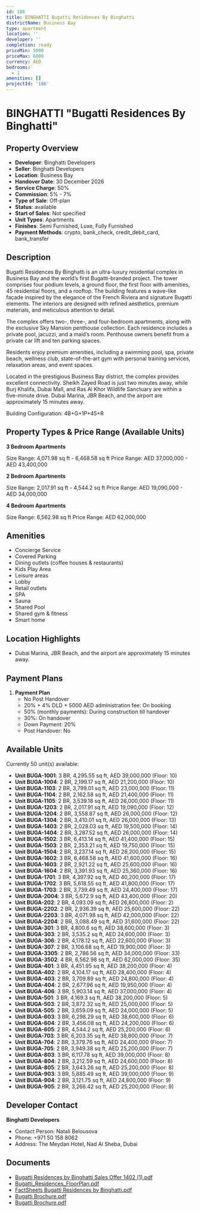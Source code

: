 ```yaml
---
id: 186
title: BINGHATTI Bugatti Residences By Binghatti
districtName: Business Bay
type: apartment
location: ''
developer: ''
completion: ready
priceMin: 5000
priceMax: 6000
currency: AED
bedrooms:
  - 1
amenities: []
projectId: '186'
---
```


# BINGHATTI "Bugatti Residences By Binghatti"

## Property Overview
- **Developer**: Binghatti Developers
- **Seller**: Binghatti Developers
- **Location**: Business Bay
- **Handover Date**: 30 December 2026
- **Service Charge**: 50%
- **Commission**: 5% - 7%
- **Type of Sale**: Off-plan
- **Status**: available
- **Start of Sales**: Not specified
- **Unit Types**: Apartments
- **Finishes**: Semi Furnished, Luxe, Fully Furnished
- **Payment Methods**: crypto, bank_check, credit_debit_card, bank_transfer

## Description
Bugatti Residences By Binghatti is an ultra-luxury residential complex in Business Bay and the world’s first Bugatti-branded project. The tower comprises four podium levels, a ground floor, the first floor with amenities, 45 residential floors, and a rooftop. The building features a wave-like façade inspired by the elegance of the French Riviera and signature Bugatti elements. The interiors are designed with refined aesthetics, premium materials, and meticulous attention to detail.

The complex offers two-, three-, and four-bedroom apartments, along with the exclusive Sky Mansion penthouse collection. Each residence includes a private pool, jacuzzi, and a maid’s room. Penthouse owners benefit from a private car lift and ten parking spaces.

Residents enjoy premium amenities, including a swimming pool, spa, private beach, wellness club, state-of-the-art gym with personal training services, relaxation areas, and event spaces.

Located in the prestigious Business Bay district, the complex provides excellent connectivity. Sheikh Zayed Road is just two minutes away, while Burj Khalifa, Dubai Mall, and Ras Al Khor Wildlife Sanctuary are within a five-minute drive. Dubai Marina, JBR Beach, and the airport are approximately 15 minutes away.

Building Configuration: 4B+G+1P+45+R

## Property Types & Price Range (Available Units)
**3 Bedroom Apartments**

Size Range: 4,071.98 sq ft - 6,468.58 sq ft
Price Range: AED 37,000,000 - AED 43,400,000

**2 Bedroom Apartments**

Size Range: 2,017.91 sq ft - 4,544.2 sq ft
Price Range: AED 19,090,000 - AED 34,000,000

**4 Bedroom Apartments**

Size Range: 6,562.98 sq ft
Price Range: AED 62,000,000

## Amenities
- Concierge Service
- Covered Parking
- Dining outlets  (coffee houses & restaurants)
- Kids Play Area
- Leisure areas
- Lobby
- Retail outlets
- SPA
- Sauna
- Shared Pool
- Shared gym & fitness
- Smart home

## Location Highlights
- Dubai Marina, JBR Beach, and the airport are approximately 15 minutes away.

## Payment Plans
1. **Payment Plan**
   - No Post Handover
   - 20% + 4% DLD + 5000 AED administration fee: On booking
   - 50% (monthly payments): During construction till handover
   - 30%: On handover
   - Down Payment: 20%
   - Post Handover: No

## Available Units
Currently 50 unit(s) available:
- **Unit BUGA-1001**: 3 BR, 4,295.55 sq ft, AED 39,000,000 (Floor: 10)
- **Unit BUGA-1004**: 2 BR, 2,199.17 sq ft, AED 21,200,000 (Floor: 10)
- **Unit BUGA-1103**: 2 BR, 3,799.01 sq ft, AED 23,000,000 (Floor: 11)
- **Unit BUGA-1104**: 2 BR, 2,162.58 sq ft, AED 21,400,000 (Floor: 11)
- **Unit BUGA-1105**: 2 BR, 3,539.18 sq ft, AED 26,000,000 (Floor: 11)
- **Unit BUGA-1203**: 2 BR, 2,017.91 sq ft, AED 19,090,000 (Floor: 12)
- **Unit BUGA-1204**: 2 BR, 3,558.87 sq ft, AED 26,000,000 (Floor: 12)
- **Unit BUGA-1304**: 2 BR, 3,410.01 sq ft, AED 26,000,000 (Floor: 13)
- **Unit BUGA-1403**: 2 BR, 2,028.03 sq ft, AED 19,500,000 (Floor: 14)
- **Unit BUGA-1404**: 2 BR, 3,287.52 sq ft, AED 26,000,000 (Floor: 14)
- **Unit BUGA-1502**: 3 BR, 6,413.14 sq ft, AED 41,400,000 (Floor: 15)
- **Unit BUGA-1503**: 2 BR, 2,353.21 sq ft, AED 19,750,000 (Floor: 15)
- **Unit BUGA-1504**: 2 BR, 3,237.14 sq ft, AED 26,200,000 (Floor: 15)
- **Unit BUGA-1602**: 3 BR, 6,468.58 sq ft, AED 41,600,000 (Floor: 16)
- **Unit BUGA-1603**: 2 BR, 2,921.22 sq ft, AED 25,600,000 (Floor: 16)
- **Unit BUGA-1604**: 2 BR, 3,391.93 sq ft, AED 25,360,000 (Floor: 16)
- **Unit BUGA-1701**: 3 BR, 4,397.92 sq ft, AED 40,200,000 (Floor: 17)
- **Unit BUGA-1702**: 3 BR, 5,618.55 sq ft, AED 41,800,000 (Floor: 17)
- **Unit BUGA-1703**: 2 BR, 3,739.49 sq ft, AED 24,400,000 (Floor: 17)
- **Unit BUGA-2004**: 3 BR, 5,672.9 sq ft, AED 43,400,000 (Floor: 20)
- **Unit BUGA-202**: 2 BR, 4,093.09 sq ft, AED 26,800,000 (Floor: 2)
- **Unit BUGA-2202**: 2 BR, 2,936.39 sq ft, AED 25,600,000 (Floor: 22)
- **Unit BUGA-2203**: 3 BR, 4,071.98 sq ft, AED 42,000,000 (Floor: 22)
- **Unit BUGA-2204**: 2 BR, 3,088.49 sq ft, AED 31,600,000 (Floor: 22)
- **Unit BUGA-301**: 3 BR, 4,800.6 sq ft, AED 38,600,000 (Floor: 3)
- **Unit BUGA-303**: 2 BR, 3,535.2 sq ft, AED 24,600,000 (Floor: 3)
- **Unit BUGA-306**: 2 BR, 4,178.12 sq ft, AED 22,600,000 (Floor: 3)
- **Unit BUGA-307**: 2 BR, 3,106.68 sq ft, AED 19,900,000 (Floor: 3)
- **Unit BUGA-3305**: 2 BR, 2,786.56 sq ft, AED 34,000,000 (Floor: 33)
- **Unit BUGA-3502**: 4 BR, 6,562.98 sq ft, AED 62,000,000 (Floor: 35)
- **Unit BUGA-401**: 3 BR, 4,451.95 sq ft, AED 38,200,000 (Floor: 4)
- **Unit BUGA-402**: 2 BR, 4,104.17 sq ft, AED 28,400,000 (Floor: 4)
- **Unit BUGA-403**: 2 BR, 3,709.89 sq ft, AED 24,800,000 (Floor: 4)
- **Unit BUGA-404**: 2 BR, 2,677.96 sq ft, AED 19,950,000 (Floor: 4)
- **Unit BUGA-406**: 3 BR, 5,903.14 sq ft, AED 37,000,000 (Floor: 4)
- **Unit BUGA-501**: 3 BR, 4,169.3 sq ft, AED 38,200,000 (Floor: 5)
- **Unit BUGA-503**: 2 BR, 3,872.32 sq ft, AED 25,000,000 (Floor: 5)
- **Unit BUGA-505**: 2 BR, 3,659.09 sq ft, AED 24,000,000 (Floor: 5)
- **Unit BUGA-603**: 3 BR, 6,298.29 sq ft, AED 38,600,000 (Floor: 6)
- **Unit BUGA-604**: 2 BR, 3,456.08 sq ft, AED 24,200,000 (Floor: 6)
- **Unit BUGA-605**: 2 BR, 4,544.2 sq ft, AED 25,200,000 (Floor: 6)
- **Unit BUGA-703**: 3 BR, 6,203.35 sq ft, AED 38,800,000 (Floor: 7)
- **Unit BUGA-704**: 2 BR, 3,379.76 sq ft, AED 24,400,000 (Floor: 7)
- **Unit BUGA-705**: 2 BR, 3,949.38 sq ft, AED 25,200,000 (Floor: 7)
- **Unit BUGA-803**: 3 BR, 6,117.78 sq ft, AED 39,000,000 (Floor: 8)
- **Unit BUGA-804**: 2 BR, 3,212.59 sq ft, AED 24,600,000 (Floor: 8)
- **Unit BUGA-805**: 2 BR, 3,643.26 sq ft, AED 25,200,000 (Floor: 8)
- **Unit BUGA-903**: 3 BR, 5,885.49 sq ft, AED 39,000,000 (Floor: 9)
- **Unit BUGA-904**: 2 BR, 3,121.75 sq ft, AED 24,800,000 (Floor: 9)
- **Unit BUGA-905**: 2 BR, 3,266.42 sq ft, AED 25,200,000 (Floor: 9)

## Developer Contact
**Binghatti Developers**
- Contact Person: Natali Belousova
- Phone: +971 50 158 8062
- Address: The Meydan Hotel, Nad Al Sheba, Dubai

## Documents
- [Bugatti Residences by Binghatti Sales Offer 1402 (1).pdf](https://cdn.geniemap.net/2023/06/22/c35zryKmiBr8bFlyQMxhcn4hGF9BI7BOb1RCjheK.pdf)
- [Bugatti_Residences_FloorPlan.pdf](https://cdn.geniemap.net/2023/06/22/49GiEcbSJfijvRsHtBBuz65cUrzqPjEFmPCKt6bA.pdf)
- [FactSheets Bugatti Residences by Binghatti.pdf](https://cdn.geniemap.net/2023/06/22/fUSvswRChv2MkHLHshzpR7iZeMLlChOvvqk7GH3C.pdf)
- [Bugatti Brochure.pdf](https://cdn.geniemap.net/2024/01/31/1z1uhbM1XpXuNmk4andeZMD8OiMdwFC83lFxqqvh.pdf)
- [Bugatti Brochure.pdf](https://cdn.geniemap.net/2024/01/31/1z1uhbM1XpXuNmk4andeZMD8OiMdwFC83lFxqqvh.pdf)
